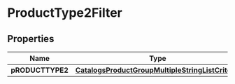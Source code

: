 

# ProductType2Filter

## Properties

Name | Type | Description | Notes
------------ | ------------- | ------------- | -------------
**pRODUCTTYPE2** | [**CatalogsProductGroupMultipleStringListCriteria**](.md) |  | 




